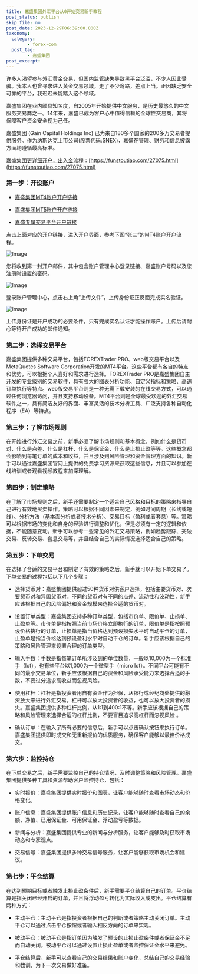 ```yaml
---
title: 嘉盛集团外汇平台从0开始交易新手教程
post_status: publish
skip_file: no
post_date: 2023-12-29T06:39:00.000Z
taxonomy:
  category:
        - forex-com
  post_tag:
        - 嘉盛集团
post_excerpt: 
---
```

许多人渴望参与外汇黄金交易，但国内监管缺失导致黑平台泛滥，不少人因此受骗。我本人也曾寻求进入黄金交易领域，走了不少弯路，差点上当。正因缺乏安全可靠的平台，我迟迟未能踏入这个领域。

嘉盛集团在业内颇具知名度，自2005年开始提供中文服务，是历史最悠久的中文服务交易商之一。14年来，嘉盛已成为客户心中值得信赖的全球性交易商，其将保障客户资金安全视为己任。

嘉盛集团 (Gain Capital Holdings Inc) 已为来自180多个国家的200多万交易者提供服务。作为纳斯达克上市公司(股票代码:SNEX)，嘉盛在管理、财务和信息披露方面均遵循最高标准。

[嘉盛集团更详细开户，出入金流程](https://funstoutiao.com/27075.html)：[https://funstoutiao.com/27075.html](https://funstoutiao.com/27075.html)

### 第一步：开设账户

* [嘉盛集团MT4账户开户链接](https://s.ssgg.net/jsmt4)

* [嘉盛集团MT5账户开户链接](https://s.ssgg.net/jsmt5)

* [嘉盛专属交易平台开户链接](https://s.ssgg.net/js)

点击上面对应的开户链接，进入开户界面，参考下图“张三”的MT4账户开户流程。

![Image](https://prod-files-secure.s3.us-west-2.amazonaws.com/39ed1227-6d7d-4570-be36-9ccd4a2c4241/7a167aea-686b-400d-af59-4e18eb607a40/640.png?X-Amz-Algorithm=AWS4-HMAC-SHA256&X-Amz-Content-Sha256=UNSIGNED-PAYLOAD&X-Amz-Credential=ASIAZI2LB466R5SUNCOA%2F20250412%2Fus-west-2%2Fs3%2Faws4_request&X-Amz-Date=20250412T101308Z&X-Amz-Expires=3600&X-Amz-Security-Token=IQoJb3JpZ2luX2VjEFcaCXVzLXdlc3QtMiJGMEQCIBQ3Iqnpi4QhO%2BGWyBhzNxW%2BHLtbBUAqBJDj7of1GiPAAiAUWQ%2FDbXdNFK%2BExOetvD8IcE5LRHPnzlnpKEeBrpOsniqIBAjQ%2F%2F%2F%2F%2F%2F%2F%2F%2F%2F8BEAAaDDYzNzQyMzE4MzgwNSIMPO3unXWW%2FVXPgRaIKtwD9Z8MIxsM0m%2BlcNca1kxNgfH68N3rtkzin%2FbF65fDf8Go%2FJFpXKJtYDAYYkKAOGcSOXwcTDZWukOsB1Q87tFjrOxNb%2BILWYrQRVxt9gYZsjdZ5BtJgl5I0AzSWCCMrFnnUdaCIanprg8ekzB10QMaP%2FkUcDceAUXC9v44R%2BpvOD2gU9GG6C85GmUFIcCNlgff2YEqm4UeR7EKcoJcg1%2FjAJ8DvKJ6R%2BLi0csoFzApfM4artY9oxR9KCBir93hn%2FsubaSJ6IECvj8hMhSbvLrFwjXMcgT1Ry670Fm3eTNYY89JnlRD2pOBA5r%2F2KNMQDUulOyUqDYqyHiRXRgEv6%2FfORIZ3%2Fkjd9hulYMednrZs61oX48oPchkLv%2FesdFEQZhyq8cnZ1D6doH5Eylz0HWtkKcS8aCPr%2BdC%2FYiz%2FEawVSB4KiCy1w67ghkVR0Z11CZZeF0yNK4BrwrshIkc9yOOudes248e%2BDwjKCcnuJI85WaMOjtsIJmUvn8C4rF%2BigOV%2Fx5gLTvULR5uF7QG7d56WSyGRhIUhAo6z1mV5gT30i28kNM1ZIB56lM88WiUHEXNwKeWSgScjX60LiG18OPxy8GCxw1sVBw1htrm93UQjQZqikQR9W2u%2BHthynwwxaXovwY6pgG4QuQf1RvfhJ%2FOfoDYyJeMTsJ8ejgOT29Wtu9N5kCvUfMNkPKZ7s1Q0z%2F8%2BLr8NzVTl1aM%2Bxf4T%2B6iasH7jv%2BtwqabtrTQj0CS0D7THA0IfjddgU9oqMjE1pJo6J7Yydr13wEFR5jSgz%2FpztAkevISVBEbTBc1h5dEuyQw4a6ffgbABth0jc0W08E6GFbmSNHrI9o4fjhsnOzzkt5%2BB6wx1wjIMmaf&X-Amz-Signature=6cb9bb7ee1e4a9d8102c6f0e79343d917bf3588e54d37a7a87cedc3c7ea65d6d&X-Amz-SignedHeaders=host&x-id=GetObject)

您将收到第一封开户邮件，其中包含账户管理中心登录链接、嘉盛账户号码以及您注册时设置的密码。

![Image](https://prod-files-secure.s3.us-west-2.amazonaws.com/39ed1227-6d7d-4570-be36-9ccd4a2c4241/eaa1c6b3-2877-4284-a0e1-530e222c27fb/image.png?X-Amz-Algorithm=AWS4-HMAC-SHA256&X-Amz-Content-Sha256=UNSIGNED-PAYLOAD&X-Amz-Credential=ASIAZI2LB466R5SUNCOA%2F20250412%2Fus-west-2%2Fs3%2Faws4_request&X-Amz-Date=20250412T101308Z&X-Amz-Expires=3600&X-Amz-Security-Token=IQoJb3JpZ2luX2VjEFcaCXVzLXdlc3QtMiJGMEQCIBQ3Iqnpi4QhO%2BGWyBhzNxW%2BHLtbBUAqBJDj7of1GiPAAiAUWQ%2FDbXdNFK%2BExOetvD8IcE5LRHPnzlnpKEeBrpOsniqIBAjQ%2F%2F%2F%2F%2F%2F%2F%2F%2F%2F8BEAAaDDYzNzQyMzE4MzgwNSIMPO3unXWW%2FVXPgRaIKtwD9Z8MIxsM0m%2BlcNca1kxNgfH68N3rtkzin%2FbF65fDf8Go%2FJFpXKJtYDAYYkKAOGcSOXwcTDZWukOsB1Q87tFjrOxNb%2BILWYrQRVxt9gYZsjdZ5BtJgl5I0AzSWCCMrFnnUdaCIanprg8ekzB10QMaP%2FkUcDceAUXC9v44R%2BpvOD2gU9GG6C85GmUFIcCNlgff2YEqm4UeR7EKcoJcg1%2FjAJ8DvKJ6R%2BLi0csoFzApfM4artY9oxR9KCBir93hn%2FsubaSJ6IECvj8hMhSbvLrFwjXMcgT1Ry670Fm3eTNYY89JnlRD2pOBA5r%2F2KNMQDUulOyUqDYqyHiRXRgEv6%2FfORIZ3%2Fkjd9hulYMednrZs61oX48oPchkLv%2FesdFEQZhyq8cnZ1D6doH5Eylz0HWtkKcS8aCPr%2BdC%2FYiz%2FEawVSB4KiCy1w67ghkVR0Z11CZZeF0yNK4BrwrshIkc9yOOudes248e%2BDwjKCcnuJI85WaMOjtsIJmUvn8C4rF%2BigOV%2Fx5gLTvULR5uF7QG7d56WSyGRhIUhAo6z1mV5gT30i28kNM1ZIB56lM88WiUHEXNwKeWSgScjX60LiG18OPxy8GCxw1sVBw1htrm93UQjQZqikQR9W2u%2BHthynwwxaXovwY6pgG4QuQf1RvfhJ%2FOfoDYyJeMTsJ8ejgOT29Wtu9N5kCvUfMNkPKZ7s1Q0z%2F8%2BLr8NzVTl1aM%2Bxf4T%2B6iasH7jv%2BtwqabtrTQj0CS0D7THA0IfjddgU9oqMjE1pJo6J7Yydr13wEFR5jSgz%2FpztAkevISVBEbTBc1h5dEuyQw4a6ffgbABth0jc0W08E6GFbmSNHrI9o4fjhsnOzzkt5%2BB6wx1wjIMmaf&X-Amz-Signature=c19de3883c9ea7ae75ba7a0f066ec7ed2f30ad95b08c95e3eef8b0fb1b0cf433&X-Amz-SignedHeaders=host&x-id=GetObject)

登录账户管理中心，点击右上角“上传文件”，上传身份证正反面完成实名验证。

![Image](https://prod-files-secure.s3.us-west-2.amazonaws.com/39ed1227-6d7d-4570-be36-9ccd4a2c4241/54090639-09fc-46b4-a135-e0289f707147/image.png?X-Amz-Algorithm=AWS4-HMAC-SHA256&X-Amz-Content-Sha256=UNSIGNED-PAYLOAD&X-Amz-Credential=ASIAZI2LB466R5SUNCOA%2F20250412%2Fus-west-2%2Fs3%2Faws4_request&X-Amz-Date=20250412T101308Z&X-Amz-Expires=3600&X-Amz-Security-Token=IQoJb3JpZ2luX2VjEFcaCXVzLXdlc3QtMiJGMEQCIBQ3Iqnpi4QhO%2BGWyBhzNxW%2BHLtbBUAqBJDj7of1GiPAAiAUWQ%2FDbXdNFK%2BExOetvD8IcE5LRHPnzlnpKEeBrpOsniqIBAjQ%2F%2F%2F%2F%2F%2F%2F%2F%2F%2F8BEAAaDDYzNzQyMzE4MzgwNSIMPO3unXWW%2FVXPgRaIKtwD9Z8MIxsM0m%2BlcNca1kxNgfH68N3rtkzin%2FbF65fDf8Go%2FJFpXKJtYDAYYkKAOGcSOXwcTDZWukOsB1Q87tFjrOxNb%2BILWYrQRVxt9gYZsjdZ5BtJgl5I0AzSWCCMrFnnUdaCIanprg8ekzB10QMaP%2FkUcDceAUXC9v44R%2BpvOD2gU9GG6C85GmUFIcCNlgff2YEqm4UeR7EKcoJcg1%2FjAJ8DvKJ6R%2BLi0csoFzApfM4artY9oxR9KCBir93hn%2FsubaSJ6IECvj8hMhSbvLrFwjXMcgT1Ry670Fm3eTNYY89JnlRD2pOBA5r%2F2KNMQDUulOyUqDYqyHiRXRgEv6%2FfORIZ3%2Fkjd9hulYMednrZs61oX48oPchkLv%2FesdFEQZhyq8cnZ1D6doH5Eylz0HWtkKcS8aCPr%2BdC%2FYiz%2FEawVSB4KiCy1w67ghkVR0Z11CZZeF0yNK4BrwrshIkc9yOOudes248e%2BDwjKCcnuJI85WaMOjtsIJmUvn8C4rF%2BigOV%2Fx5gLTvULR5uF7QG7d56WSyGRhIUhAo6z1mV5gT30i28kNM1ZIB56lM88WiUHEXNwKeWSgScjX60LiG18OPxy8GCxw1sVBw1htrm93UQjQZqikQR9W2u%2BHthynwwxaXovwY6pgG4QuQf1RvfhJ%2FOfoDYyJeMTsJ8ejgOT29Wtu9N5kCvUfMNkPKZ7s1Q0z%2F8%2BLr8NzVTl1aM%2Bxf4T%2B6iasH7jv%2BtwqabtrTQj0CS0D7THA0IfjddgU9oqMjE1pJo6J7Yydr13wEFR5jSgz%2FpztAkevISVBEbTBc1h5dEuyQw4a6ffgbABth0jc0W08E6GFbmSNHrI9o4fjhsnOzzkt5%2BB6wx1wjIMmaf&X-Amz-Signature=9b83319027e8865727155b6b5cd962b2cb73a76fbac0feebdafd03ed3d9dc556&X-Amz-SignedHeaders=host&x-id=GetObject)

上传身份证是开户成功的必要条件，只有完成实名认证才能操作账户。上传后请耐心等待开户成功的邮件通知。

### 第二步：选择交易平台

嘉盛集团提供多种交易平台，包括FOREXTrader PRO、web版交易平台以及MetaQuotes Software Corporation开发的MT4平台。这些平台都有各自的特点和优势，可以根据个人喜好和需求进行选择。FOREXTrader PRO是嘉盛集团自主开发的专业级别的交易软件，具有强大的图表分析功能、自定义指标和策略、高速订单执行等特点。web版交易平台则是一种无需下载安装的在线交易方式，可以通过任何浏览器访问，并且支持移动设备。MT4平台则是全球最受欢迎的外汇交易软件之一，具有简洁友好的界面、丰富灵活的技术分析工具、广泛支持各种自动化程序（EA）等特点。

### 第三步：了解市场规则

在开始进行外汇交易之前，新手必须了解市场规则和基本概念，例如什么是货币对、什么是点差、什么是杠杆、什么是保证金、什么是止损止盈等等。这些概念都会影响到每笔订单的成本和收益，并且涉及到风险管理和资金管理方面的知识。新手可以通过嘉盛集团官网上提供的免费学习资源来获取这些信息，并且可以参加在线培训或者观看视频教程来加深理解。

### 第四步：制定策略

在了解了市场规则之后，新手还需要制定一个适合自己风格和目标的策略来指导自己进行有效地买卖操作。策略可以根据不同因素来制定，例如时间周期（长线或短线）、分析方法（基本面分析或者技术分析）、交易目标（盈利或者套息）等。策略可以根据市场的变化和自身的经验进行调整和优化，但是必须有一定的逻辑和依据，不能随意变动。新手可以参考一些常见的外汇交易策略，例如趋势跟踪、突破交易、反转交易、套息交易等，并且结合自己的实际情况选择适合自己的策略。

### 第五步：下单交易

在选择了合适的交易平台和制定了有效的策略之后，新手就可以开始下单交易了。下单交易的过程包括以下几个步骤：

* 选择货币对：嘉盛集团提供超过50种货币对供客户选择，包括主要货币对、次要货币对和异国货币对。不同的货币对有不同的点差、流动性和波动性，新手应该根据自己的风险偏好和资金规模来选择合适的货币对。

* 设置订单类型：嘉盛集团支持多种订单类型，包括市价单、限价单、止损单、止盈单等。市价单是指按照当前市场价格立即执行的订单，限价单是指按照预设价格执行的订单，止损单是指当价格达到预设损失水平时自动平仓的订单，止盈单是指当价格达到预设盈利水平时自动平仓的订单。新手应该根据自己的策略和风险管理来设置合理的订单类型。

* 输入手数：手数是指每笔订单所涉及到的单位数量，一般以10,000为一个标准手（lot），也有些平台以1,000为一个微型手（micro lot）。不同平台可能有不同的最小交易单位，新手应该根据自己的资金和风险承受能力来选择合适的手数，不要过分追求高收益而忽视风险。

* 使用杠杆：杠杆是指投资者用自有资金作为担保，从银行或经纪商处提供的融资放大来进行外汇交易。杠杆可以放大投资者的收益，也可以放大投资者的损失。嘉盛集团提供多种杠杆比例，从1:1到400:1不等。新手应该根据自己的策略和风险管理来选择合适的杠杆比例，不要盲目追求高杠杆而忽视风险 。

* 确认订单：在输入了所有必要的信息后，新手可以点击确认按钮来执行订单。嘉盛集团提供即时成交和无重新报价的优质服务，确保客户能够以最佳价格成交。

### 第六步：监控持仓

在下单交易之后，新手需要监控自己的持仓情况，及时调整策略和风险管理。嘉盛集团提供多种工具和资源帮助客户监控持仓，包括：

* 实时报价：嘉盛集团提供实时报价和图表，让客户能够随时查看市场动态和价格变化。

* 账户信息：嘉盛集团提供账户信息和历史记录，让客户能够随时查看自己的余额、净值、已用保证金、可用保证金、浮动盈亏等数据。

* 新闻与分析：嘉盛集团提供专业的新闻与分析服务，让客户能够及时获取市场动态和专家观点。

* 交易信号：嘉盛集团提供多种交易信号服务，让客户能够获取市场机会和建议。

### 第七步：平仓结算

在达到预期目标或者触发止损止盈条件后，新手需要平仓结算自己的订单。平仓结算是指关闭已经开启的订单，并且将浮动盈亏转化为实际收入或支出。平仓结算有两种方式：

* 主动平仓：主动平仓是指投资者根据自己的判断或者策略主动关闭订单。主动平仓可以通过点击平仓按钮或者输入相反方向的订单来实现。

* 被动平仓：被动平仓是指订单因为触发了预设的止损止盈条件或者保证金不足而自动关闭。被动平仓可以通过设置止损止盈单或者监控保证金水平来避免。

* 平仓结算后，新手可以查看自己的交易结果和账户变化，总结自己的交易经验和教训，为下一次交易做好准备。